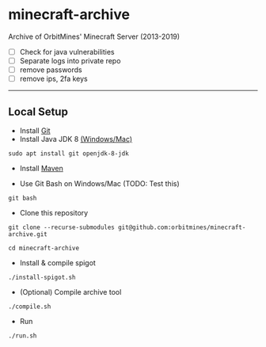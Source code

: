 # minecraft-archive
Archive of OrbitMines' Minecraft Server (2013-2019)

- [ ] Check for java vulnerabilities
- [ ] Separate logs into private repo
- [ ] remove passwords
- [ ] remove ips, 2fa keys

---

## Local Setup

- Install [Git](https://git-scm.com/downloads)
- Install Java JDK 8 [(Windows/Mac)](https://www.oracle.com/nl/java/technologies/javase/javase8-archive-downloads.html)
```
sudo apt install git openjdk-8-jdk
```
- Install [Maven](https://maven.apache.org/install.html)

- Use Git Bash on Windows/Mac (TODO: Test this)
```
git bash
```

- Clone this repository
```
git clone --recurse-submodules git@github.com:orbitmines/minecraft-archive.git
```

```
cd minecraft-archive
```

- Install & compile spigot
```
./install-spigot.sh
```

- (Optional) Compile archive tool
```
./compile.sh
```

- Run
```
./run.sh
```